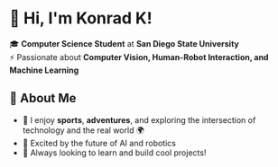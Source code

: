 # 👋 Hi, I'm Konrad K!

🎓 **Computer Science Student** at **San Diego State University**  
⚡ Passionate about **Computer Vision, Human-Robot Interaction, and Machine Learning**  

## 🌟 About Me  
- 🏀 I enjoy **sports**, **adventures**, and exploring the intersection of technology and the real world 🌍  
- 🤖 Excited by the future of AI and robotics
- 🚀 Always looking to learn and build cool projects!  

